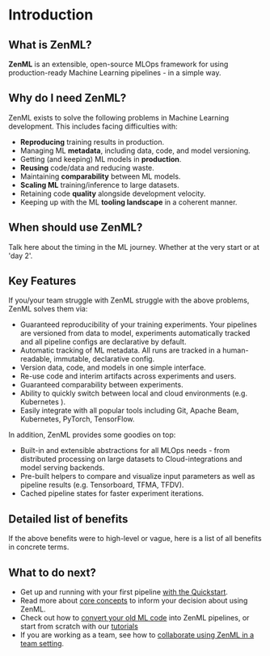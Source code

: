 # Introduction

## What is ZenML?
**ZenML** is an extensible, open-source MLOps framework for using production-ready Machine Learning pipelines - in a simple way. 

## Why do I need ZenML?
ZenML exists to solve the following problems in Machine Learning development. This includes facing difficulties with:

* **Reproducing** training results in production.
* Managing ML **metadata**, including data, code, and model versioning.
* Getting (and keeping) ML models in **production**.
* **Reusing** code/data and reducing waste.
* Maintaining **comparability** between ML models.
* **Scaling ML** training/inference to large datasets.
* Retaining code **quality** alongside development velocity.
* Keeping up with the ML **tooling landscape** in a coherent manner.

## When should use ZenML?
Talk here about the timing in the ML journey. Whether at the very start or at 'day 2'.

## Key Features
If you/your team struggle with ZenML struggle with the above problems, ZenML solves them via:

* Guaranteed reproducibility of your training experiments. Your pipelines are versioned from data to model, experiments automatically tracked and all pipeline configs are declarative by default.
* Automatic tracking of ML metadata. All runs are tracked in a human-readable, immutable, declarative config.
* Version data, code, and models in one simple interface.
* Re-use code and interim artifacts across experiments and users.
* Guaranteed comparability between experiments.
* Ability to quickly switch between local and cloud environments \(e.g. Kubernetes \).
* Easily integrate with all popular tools including Git, Apache Beam, Kubernetes, PyTorch, TensorFlow.

In addition, ZenML provides some goodies on top:

* Built-in and extensible abstractions for all MLOps needs - from distributed processing on large datasets to Cloud-integrations and model serving backends.
* Pre-built helpers to compare and visualize input parameters as well as pipeline results \(e.g. Tensorboard, TFMA, TFDV\).
* Cached pipeline states for faster experiment iterations.

## Detailed list of benefits
If the above benefits were to high-level or vague, here is a list of all benefits in concrete terms.

## What to do next?
* Get up and running with your first pipeline [with the Quickstart](getting-started/quickstart.md).
* Read more about [core concepts](getting-started/core-concepts.md) to inform your decision about using ZenML.
* Check out how to [convert your old ML code](getting-started/organizing-zenml.md) into ZenML pipelines, or start from scratch with our [tutorials](tutorials/creating-first-pipeline.ipynb)
* If you are working as a team, see how to [collaborate using ZenML in a team setting](repository/team-collaboration-with-zenml.md).
